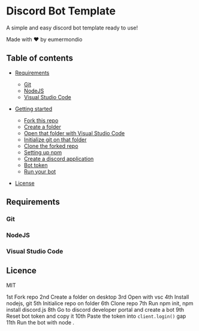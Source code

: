 # Discord Bot Template

A simple and easy discord bot template ready to use!

Made with ❤ by eumermondio

## Table of contents

- [Requirements](#Requirements)

    * [Git](#Git)
    * [NodeJS](#NodeJS)
    * [Visual Studio Code](#Visual-Studio-Code)

- [Getting started](#Getting-started)

    * [Fork this repo](#Fork-this-repo)
    * [Create a folder](#Create-a-folder)
    * [Open that folder with Visual Studio Code](#Open-that-folder-with-Visual-Studio-Code)
    * [Initialize git on that folder](#Initialize-git-on-that-folder)
    * [Clone the forked repo](#Clone-the-forked-repo)
    * [Setting up npm](#Setting-up-npm)
    * [Create a discord application](#Create-a-discord-application)
    * [Bot token](#Bot-token)
    * [Run your bot](#Run-your-bot)

- [License](#License)

## Requirements

### Git

### NodeJS

### Visual Studio Code

## Licence

MIT

1st Fork repo
2nd Create a folder on desktop
3rd Open with vsc
4th Install nodejs, git
5th Initialice repo on folder
6th Clone repo
7th Run npm init, npm install discord.js
8th Go to discord developer portal and create a bot
9th Reset bot token and copy it
10th Paste the token into `client.login()` gap
11th Run the bot with node .